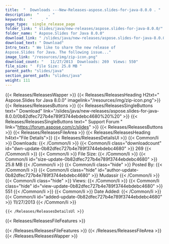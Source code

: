 ```yaml
---
title:  "  Downloads ---New-Releases-aspose.slides-for-java-8.0.0 . " 
description:  "    . " 
keywords:  "    . " 
page_type:  single_release_page
folder_link: " slides/java/new-releases/aspose.slides-for-java-8.0.0/"
folder_name: " Aspose.Slides for Java 8.0.0"
download_link: " /slides/java/new-releases/aspose.slides-for-java-8.0.0/0b82dfec727b4e789f3744ebdebc4680"
download_text: " Download"
Intro_text: " We like to share the new release of
Aspose.Slides for Java. The following issue..."
image_link: "/resources/img/zip-icon.png"
download_count: "   11/27/2013  Downloads: 269  Views: 550"
file_size: "  File Size: 25.8 MB "
parent_path: "slides/java"
section_parent_path: "slides/java"
weight: 111 
---
```


{{< Releases/ReleasesWapper >}}
  {{< Releases/ReleasesHeading H2txt=" Aspose.Slides for Java 8.0.0" imagelink="/resources/img/zip-icon.png">}}
  {{< Releases/ReleasesButtons >}}
    {{< Releases/ReleasesSingleButtons text=" Download" link="/slides/java/new-releases/aspose.slides-for-java-8.0.0/0b82dfec727b4e789f3744ebdebc4680%20%20" >}}
    {{< Releases/ReleasesSingleButtons text=" Support Forum " link="https://forum.aspose.com/c/slides" >}}
  {{< Releases/ReleasesButtons >}}
  {{< Releases/ReleasesFileArea >}}
    {{< Releases/ReleasesHeading h4txt="File Details">}}
    {{< Releases/ReleasesDetailsUl >}}
            {{< Common/li  >}} Downloads: {{< /Common/li >}} 
      {{< Common/li class="downloadcount" id="dwn-update-0b82dfec727b4e789f3744ebdebc4680" >}} 269 {{< /Common/li >}} 
      {{< Common/li  >}} File Size: {{< /Common/li >}} 
      {{< Common/li id="size-update-0b82dfec727b4e789f3744ebdebc4680" >}} 25.8 MB {{< /Common/li >}} 
      {{< Common/li  class="hide" >}} Posted By: {{< /Common/li >}} 
      {{< Common/li class="hide" id="author-update-0b82dfec727b4e789f3744ebdebc4680" >}} Mudassir {{< /Common/li >}} 
      {{< Common/li class="hide"  >}} Views: {{< /Common/li >}} 
      {{< Common/li class="hide" id="view-update-0b82dfec727b4e789f3744ebdebc4680" >}} 551 {{< /Common/li >}} 
      {{< Common/li  >}} Date Added: {{< /Common/li >}} 
      {{< Common/li id="added-update-0b82dfec727b4e789f3744ebdebc4680" >}} 11/27/2013 {{< /Common/li >}} 

    {{< /Releases/ReleasesDetailsUl >}}

  {{< Releases/ReleasesFileFeatures >}}
      
  {{< /Releases/ReleasesFileFeatures >}}
 {{< /Releases/ReleasesFileArea >}}
{{< /Releases/ReleasesWapper >}}


